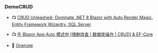 ### DemoCRUD

- 📺 [CRUD Unleashed- Dominate .NET 8 Blazor with Auto Render Magic, Entity Framework Wizardry, SQL Server](https://youtu.be/zv2gdqxZmFs)

- 📺 [在 Blazor App Auto 模式中 [增删改查 | 数据库操作 | CRUD] & EF-Core](https://www.bilibili.com/video/BV1Xb4y1A7J8)

- 📝 [Onenote](https://onedrive.live.com/redir?resid=B9EDB6D17C8CFCD5%21388&authkey=%21AGbwgJZ1LpOq0HE&page=View&wd=target%28bazlor.one%7C28b68b79-75b6-493b-add0-518bed151680%2FCRUD%20%20EF-Core%7C8d75d1d0-84d5-4f83-820d-a0c6393704d0%2F%29&wdorigin=703)
